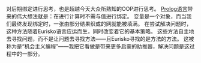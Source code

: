 对后期绑定进行思考，也是超越今天大众所熟知的OOP进行思考。
[Prolog语言](http://baike.baidu.com/item/Prolog)带来的伟大想法就是：在进行计算时不需与值进行绑定。
变量是一个对象，而当我们最终发现绑定时，一张由部分结果织成的网就能被填满。
在尝试解决问题时，这种方法随着Eurisko语言应运而生，同时改变着它的基本策略。
这些方法自主地去寻找问题，而不是让问题去寻找方法——且Eurisko寻找的是方法的方法。
这被称为是“机会主义编程”——我把它看做是带来更多启蒙的助推器，解决问题是这过程中的一部分。


